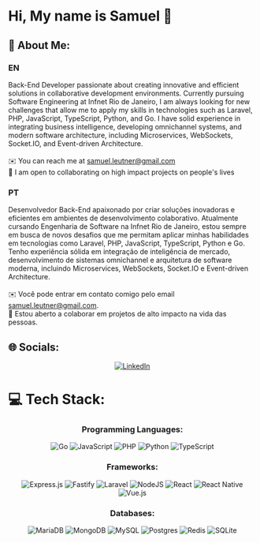 # Hi, My name is Samuel 👋

## 💫 About Me:

### EN
Back-End Developer passionate about creating innovative and efficient solutions in collaborative development environments. Currently pursuing Software Engineering at Infnet Rio de Janeiro, I am always looking for new challenges that allow me to apply my skills in technologies such as Laravel, PHP, JavaScript, TypeScript, Python, and Go. I have solid experience in integrating business intelligence, developing omnichannel systems, and modern software architecture, including Microservices, WebSockets, Socket.IO, and Event-driven Architecture.
<br><br>
✉️ You can reach me at samuel.leutner@gmail.com
<br>
🤝 I am open to collaborating on high impact projects on people's lives

### PT
Desenvolvedor Back-End apaixonado por criar soluções inovadoras e eficientes em ambientes de desenvolvimento colaborativo. Atualmente cursando Engenharia de Software na Infnet Rio de Janeiro, estou sempre em busca de novos desafios que me permitam aplicar minhas habilidades em tecnologias como Laravel, PHP, JavaScript, TypeScript, Python e Go. Tenho experiência sólida em integração de inteligência de mercado, desenvolvimento de sistemas omnichannel e arquitetura de software moderna, incluindo Microservices, WebSockets, Socket.IO e Event-driven Architecture.
<br><br>
✉️ Você pode entrar em contato comigo pelo email samuel.leutner@gmail.com.
<br>
🤝 Estou aberto a colaborar em projetos de alto impacto na vida das pessoas.

## 🌐 Socials:
<div align="center">
  <a href="https://www.linkedin.com/in/SamuelLeutner/" target="_blank">
    <img src="https://img.shields.io/badge/LinkedIn-%230077B5.svg?logo=linkedin&logoColor=white" alt="LinkedIn"/>
  </a>
</div>

# 💻 Tech Stack:
<div align="center">

### Programming Languages:
![Go](https://img.shields.io/badge/go-%2300ADD8.svg?style=for-the-badge&logo=go&logoColor=white)
![JavaScript](https://img.shields.io/badge/javascript-%23323330.svg?style=for-the-badge&logo=javascript&logoColor=%23F7DF1E)
![PHP](https://img.shields.io/badge/php-%23777BB4.svg?style=for-the-badge&logo=php&logoColor=white)
![Python](https://img.shields.io/badge/python-3670A0?style=for-the-badge&logo=python&logoColor=ffdd54)
![TypeScript](https://img.shields.io/badge/typescript-%23007ACC.svg?style=for-the-badge&logo=typescript&logoColor=white)


### Frameworks:
![Express.js](https://img.shields.io/badge/express.js-%23404d59.svg?style=for-the-badge&logo=express&logoColor=%2361DAFB)
![Fastify](https://img.shields.io/badge/fastify-%23000000.svg?style=for-the-badge&logo=fastify&logoColor=white)
![Laravel](https://img.shields.io/badge/laravel-%23FF2D20.svg?style=for-the-badge&logo=laravel&logoColor=white)
![NodeJS](https://img.shields.io/badge/node.js-6DA55F?style=for-the-badge&logo=node.js&logoColor=white)
![React](https://img.shields.io/badge/react-%2320232a.svg?style=for-the-badge&logo=react&logoColor=%2361DAFB)
![React Native](https://img.shields.io/badge/react_native-%2320232a.svg?style=for-the-badge&logo=react&logoColor=%2361DAFB)
![Vue.js](https://img.shields.io/badge/vuejs-%2335495e.svg?style=for-the-badge&logo=vuedotjs&logoColor=%234FC08D)

### Databases:
![MariaDB](https://img.shields.io/badge/MariaDB-003545?style=for-the-badge&logo=mariadb&logoColor=white)
![MongoDB](https://img.shields.io/badge/MongoDB-%234ea94b.svg?style=for-the-badge&logo=mongodb&logoColor=white)
![MySQL](https://img.shields.io/badge/mysql-4479A1.svg?style=for-the-badge&logo=mysql&logoColor=white)
![Postgres](https://img.shields.io/badge/postgres-%23316192.svg?style=for-the-badge&logo=postgresql&logoColor=white)
![Redis](https://img.shields.io/badge/redis-%23DD0031.svg?style=for-the-badge&logo=redis&logoColor=white)
![SQLite](https://img.shields.io/badge/sqlite-%2307405e.svg?style=for-the-badge&logo=sqlite&logoColor=white)
